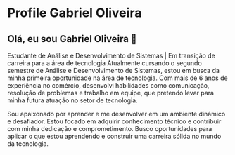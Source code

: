 # Profile Gabriel Oliveira

## Olá, eu sou Gabriel Oliveira 👋
Estudante de Análise e Desenvolvimento de Sistemas | Em transição de carreira para a área de tecnologia
Atualmente cursando o segundo semestre de Análise e Desenvolvimento de Sistemas, estou em busca da minha primeira oportunidade na área de tecnologia. Com mais de 6 anos de experiência no comércio, desenvolvi habilidades como comunicação, resolução de problemas e trabalho em equipe, que pretendo levar para minha futura atuação no setor de tecnologia.

Sou apaixonado por aprender e me desenvolver em um ambiente dinâmico e desafiador. Estou focado em adquirir conhecimento técnico e contribuir com minha dedicação e comprometimento. Busco oportunidades para aplicar o que estou aprendendo e construir uma carreira sólida no mundo da tecnologia.


<!--
**GabrielOliveira1245/GabrielOliveira1245** is a ✨ _special_ ✨ repository because its `README.md` (this file) appears on your GitHub profile.

Here are some ’m currently working on ...
- 🌱 I’m currently learning ...
- 👯 I’m looking to collaborate on ...
- 🤔 I’m looking for help with ...
- 💬 Ask me about ...
- 📫 How to reach me: ...
- 😄 Pronouns: ...
- ⚡ Fun fact: ...
-->
